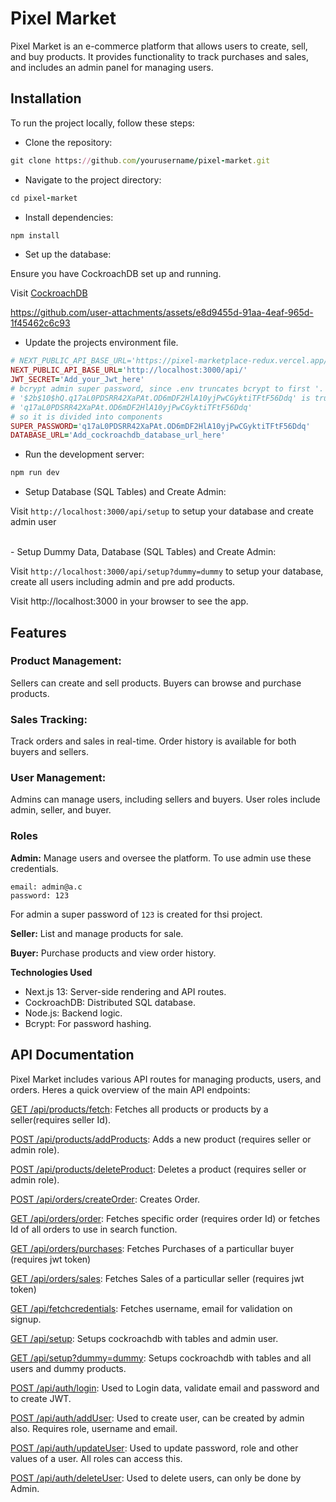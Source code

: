 # Pixel Market
Pixel Market is an e-commerce platform that allows users to create, sell, and buy products. It provides functionality to track purchases and sales, and includes an admin panel for managing users.

## Installation
To run the project locally, follow these steps:

- Clone the repository:

``` ruby
git clone https://github.com/yourusername/pixel-market.git
```

- Navigate to the project directory:

``` ruby
cd pixel-market
```

- Install dependencies:

``` ruby
npm install
```

- Set up the database:

Ensure you have CockroachDB set up and running.

Visit [CockroachDB](https://cockroachlabs.cloud/get-started)

https://github.com/user-attachments/assets/e8d9455d-91aa-4eaf-965d-1f45462c6c93

- Update the projects environment file.

``` ruby
# NEXT_PUBLIC_API_BASE_URL='https://pixel-marketplace-redux.vercel.app/api/'
NEXT_PUBLIC_API_BASE_URL='http://localhost:3000/api/'
JWT_SECRET='Add_your_Jwt_here'
# bcrypt admin super password, since .env truncates bcrypt to first '.' like:
# '$2b$10$hQ.q17aL0PDSRR42XaPAt.OD6mDF2HlA10yjPwCGyktiTFtF56Ddq' is trucated to:
# 'q17aL0PDSRR42XaPAt.OD6mDF2HlA10yjPwCGyktiTFtF56Ddq'
# so it is divided into components
SUPER_PASSWORD='q17aL0PDSRR42XaPAt.OD6mDF2HlA10yjPwCGyktiTFtF56Ddq'
DATABASE_URL='Add_cockroachdb_database_url_here'
```

- Run the development server:

``` ruby
npm run dev
```

- Setup Database (SQL Tables) and Create Admin:

Visit ```http://localhost:3000/api/setup``` to setup your database and create admin user

<br/>
- Setup Dummy Data, Database (SQL Tables) and Create Admin:

Visit ```http://localhost:3000/api/setup?dummy=dummy``` to setup your database, create all users including admin and pre add products.

Visit http://localhost:3000 in your browser to see the app.

## Features
### Product Management:

Sellers can create and sell products.
Buyers can browse and purchase products.

### Sales Tracking:

Track orders and sales in real-time.
Order history is available for both buyers and sellers.

### User Management:

Admins can manage users, including sellers and buyers.
User roles include admin, seller, and buyer.

### Roles

**Admin:** Manage users and oversee the platform. To use admin use these credentials.
```
email: admin@a.c
password: 123
```
For admin a super password of `123` is created for thsi project.

**Seller:** List and manage products for sale.

**Buyer:** Purchase products and view order history.

**Technologies Used**
- Next.js 13: Server-side rendering and API routes.
- CockroachDB: Distributed SQL database.
- Node.js: Backend logic.
- Bcrypt: For password hashing.

## API Documentation
Pixel Market includes various API routes for managing products, users, and orders. Heres a quick overview of the main API endpoints:

[GET /api/products/fetch](https://github.com/Mahmadabid/ecommerce-redux-toolkit/blob/master/src/app/api/products/fetch/route.ts): Fetches all products or products by a seller(requires seller Id).

[POST /api/products/addProducts](https://github.com/Mahmadabid/ecommerce-redux-toolkit/blob/master/src/app/api/products/addProducts/route.ts): Adds a new product (requires seller or admin role).

[POST /api/products/deleteProduct](http://github.com/Mahmadabid/ecommerce-redux-toolkit/blob/master/src/app/api/products/deleteProduct/route.ts): Deletes a product (requires seller or admin role).

[POST /api/orders/createOrder](https://github.com/Mahmadabid/ecommerce-redux-toolkit/blob/master/src/app/api/orders/createOrder/route.ts): Creates Order.

[GET /api/orders/order](https://github.com/Mahmadabid/ecommerce-redux-toolkit/blob/master/src/app/api/orders/order/route.ts): Fetches specific order (requires order Id) or fetches Id of all orders to use in search function.

[GET /api/orders/purchases](https://github.com/Mahmadabid/ecommerce-redux-toolkit/blob/master/src/app/api/orders/purchases/route.ts): Fetches Purchases of a particullar buyer (requires jwt token)

[GET /api/orders/sales](https://github.com/Mahmadabid/ecommerce-redux-toolkit/blob/master/src/app/api/orders/sales/route.ts): Fetches Sales of a particullar seller (requires jwt token)

[GET /api/fetchcredentials](https://github.com/Mahmadabid/ecommerce-redux-toolkit/blob/master/src/app/api/fetchcredentials/route.ts): Fetches username, email for validation on signup.

[GET /api/setup](http://localhost:3000/api/setup): Setups cockroachdb with tables and admin user.

[GET /api/setup?dummy=dummy](http://localhost:3000/api/setup?dummy=dummy): Setups cockroachdb with tables and all users and dummy products.

[POST /api/auth/login](https://github.com/Mahmadabid/ecommerce-redux-toolkit/blob/master/src/app/api/auth/login/route.ts): Used to Login data, validate email and password and to create JWT.

[POST /api/auth/addUser](https://github.com/Mahmadabid/ecommerce-redux-toolkit/blob/master/src/app/api/auth/addUser/route.ts): Used to create user, can be created by admin also. Requires role, username and email.

[POST /api/auth/updateUser](https://github.com/Mahmadabid/ecommerce-redux-toolkit/blob/master/src/app/api/auth/updateUser/route.ts): Used to update password, role and other values of a user. All roles can access this.

[POST /api/auth/deleteUser](https://github.com/Mahmadabid/ecommerce-redux-toolkit/blob/master/src/app/api/auth/deleteUser/route.ts): Used to delete users, can only be done by Admin.
